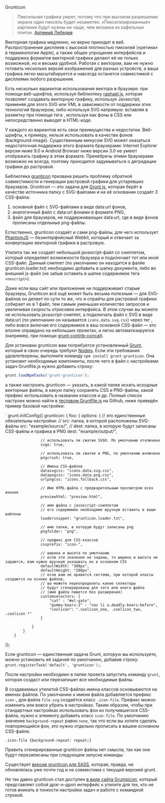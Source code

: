 Grunticon

> Пиксельная графика умрет, потому что при высоком разрешении экрана один пиксель будет незаметен. «Пикселизированные» картинки будут нужны не чаще, чем мозаика из кафельных плиток. [Артемий Лебедев](http://www.artlebedev.ru/kovodstvo/sections/71/)

Векторная графика медленно, но верно приходит в веб. Распространение дисплеев с высокой плотностью пикселей («ретина» в терминологии Apple), а также общее упрощение интерфейсов и поддержка форматов векторной графики делают её не только возможной, но и весьма удобной. Работая с вектором, вам не нужно готовить несколько версий изображений для разных устройств, а ваша графика легко масштабируется и навсегда останется совместимой с дисплеями любого разрешения.

Есть несколько вариантов использования вектора в браузере: при помощи веб-шрифтов, используя библиотеку [raphael.js](http://raphaeljs.com/), которая позволяет создавать векторную графику, используя Javascript, применяя для этого SVG или VML в зависимости от поддержки этих технологий браузером, либо используя SVG напрямую: вставляя в разметку при помощи тега <img>, используя как фоны в CSS или непосредственно выводят в HTML-коде.

У каждого из вариантов есть свои преимущества и недостатки. Веб-шрифты, к примеру, нельзя использовать в качестве фонов (background-image). Существенным минусом SVG может оказаться недостаточная поддержка этого формата браузерами: Internet Explorer версии ниже 9.0 и Android Browser ниже версии 3.0 не умеют отображать графику в этом формате. Пренебречь этими браузерами возможно не всегда, поэтому приходится задумываться о деградации графики до растровой.

Библиотека [grunticon](https://github.com/filamentgroup/grunticon) призвана решить проблему обратной совместимости и генерации растровой графики для устаревших браузеров. Grunticon — это задача для [Grunt.js](http://gruntjs.com/), которая берёт в качестве источника папку с SVG-файлами и на её основании создаёт 3 CSS-файла:
1. основной файл с SVG-файлами в виде data:url фонов, 
2. аналогичный файл с data:url фонами в формате PNG, 
3. файл для браузеров, не поддерживающих data:url, где в виде фонов прописаны отдельные png-файлы. 

Естественно, grunticon создаёт и сами png-файлы, для чего использует [PhantomJS](http://phantomjs.org/) — безинтерфейсный Webkit, который и отвечает за конвертацию векторной графики в растровую.

Утилита так же создаёт небольшой javascript-файл со сниппетом, который определяет возможности браузера и подключает тот или иной CSS-файл. Данный сниппет (по умолчанию он находится в фалйе grunticon.loader.txt) необходимо добавить в шапку документа, либо во внешний js-файл (не забыв оставить в шапке содержимое тега `<noscript>`). 

Даже если ваш сайт или приложение не поддерживает старые браузеры, Grunticon всё ещё может быть весьма полезным — для SVG-файлов он делает по сути то же, что и спрайты для растровой графики: собирает их в 1 файл, тем самым уменьшая количество запросов и увеличивая скорость отрисовки интерфейса. В этом случае вы можете не использовать javascript-сниппет, а подключать файл с SVG в виде data:url (по умолчанию он называется `icons.data.svg.css`) через тег <link>, либо вовсе включая его содержимое в ваш основной CSS-файл — это вполне оправдано на небольших проектах, и легко автоматизируется (например, при помощи [grunt-contrib-concat](https://github.com/gruntjs/grunt-contrib-concat)).

Для установки grunticon вам потребуется установленный [Grunt](http://gruntjs.com/getting-started), который в свою очередь требуют [Nodejs](http://nodejs.org/). Если эти требования удовлетворены, выполните команду `npm install grunt-grunticon`. Она установит необходимые компоненты, после чего в файл с настройками задач Gruntfile.js нужно добавить строку:

```javascript
grunt.loadNpmTasks('grunt-grunticon');
```

а также настроить grunticon — указать, в какой папке искать исходные векторные файлы, в какую папку сохранять CSS и PNG-файлы, какой префикс использовать в названии классов и др. Полный список настроек можно найти в [тестовом Gruntfile.js](https://github.com/filamentgroup/grunticon/blob/master/Gruntfile.js) на Github, ниже приведён пример базовой настройки:

`
	grunt.initConfig({
		grunticon: {
			foo: {
				options: {
					// это единственные обязательны настройки:
					// src: папка, в которой расположены SVG-файлы
					src: "example/source/",
					// dest: папка, в которую будут записаны CSS-файлы и графика в PNG
					dest: "example/output/",

					// использовать ли сжатие SVGO. По умолчанию отключено
					svgo: true,

					// использовать ли сжатие в PNG, по умолчанию включено
					pngcrush: true,

					// Имена CSS-файлов
					datasvgcss: "icons.data.svg.css",
					datapngcss: "icons.data.png.css",
					urlpngcss: "icons.fallback.css",

					// Имя HTML-файла с предварительным просмотром всех иконок
					previewhtml: "preview.html",

					// имя файла с javascript-сниппетом
					// его содержимое необходимо вручную вставить в ваши шаблоны
					loadersnippet: "grunticon.loader.txt",

					// имя папки, в которую будут записаны png
					pngfolder: "png",

					// префикс для CSS-классов
					cssprefix: "icon-",

					// ширина и высота по умолчанию
					// если эти значения не заданы, то ширина и высота не задаются, вам нужно вручную указывать их в основном CSS
					defaultWidth: "300px",
					defaultHeight: "200px",
					// если вам не нравится система, при которой классы создаются на основе файлов, 
					// вы можете переопределить какие селекторы 
					// будут сгенерированы для того или иного файла
					// (имя файла пишется без расширения)
					customselectors: {
						"cat" : "#el-gato",
						"gummy-bears-2" : "nav li a.deadly-bears:before",
						"coolicon": ".coolicon_one, .coolicon_two, .coolicon *"
					}

				}
			}
		}
});
 

Если grunticon — единственная задача Grunt, которую вы используете, можно установить её задачей по умолчанию, добавив строку: `grunt.registerTask('default', 'grunticon');`.

После настройки необходимо в папке проекта запустить команду `grunt`, которая создаст или перезапишет все необходимые файлы.

В создаваемых утилитой CSS-файлах имена классов основываются на именах файлов. По умолчанию к имени файла добавляется префикс `icon-`, для файла `file.svg` создаётся класс `.icon-file`. Префикс можно изменить или вовсе убрать в настройках. Таким образом, чтобы при стандартных настройках использовать фон из получившегося CSS-файла, нужно к элементу добавить класс `icon-file`. По умолчанию значение `background-repeat` равно `none`, так что если вы хотите сделать повторяющийся фон, это нужно отдельно прописать в вашем основном CSS-файле:

`.icon-file {background-repeat: repeat;}`

Править сгенерированные grunticon файлы нет смысла, так как они будут перезаписаны при следующем запуске команды.


Существует [версия grunticon для SASS](https://github.com/zigotica/grunticon/), которая, правда, не обновлялась уже почти год и не совместима с текущей версией grunt.

Не так давно grunticon стал доступен [в виде сайта Grumpicon](http://www.grumpicon.com/), который представляет собой дрэг-н-дроп интерфейс к утилите для тех, кто не готов вникать в тонкости настройки задач и работе с командной строкой. 